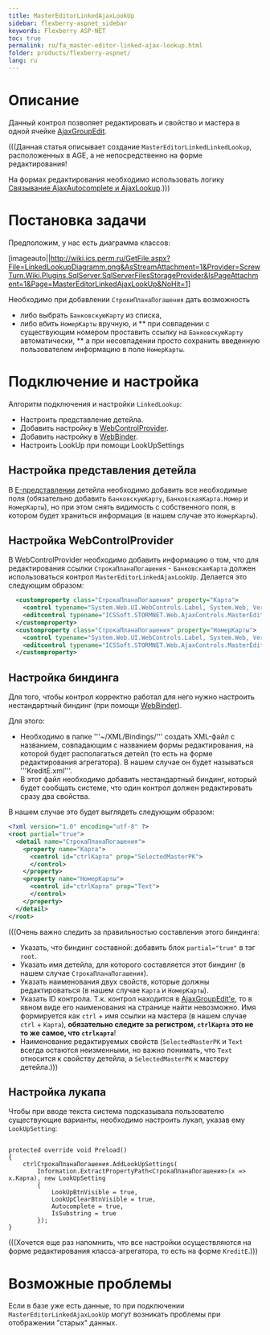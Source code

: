 ```yaml
---
title: MasterEditorLinkedAjaxLookUp
sidebar: flexberry-aspnet_sidebar
keywords: Flexberry ASP-NET
toc: true
permalink: ru/fa_master-editor-linked-ajax-lookup.html
folder: products/flexberry-aspnet/
lang: ru
---
```


# Описание
Данный контрол позволяет редактировать и свойство и мастера в одной ячейке [AjaxGroupEdit](fa_ajax-group-edit.html). 

(((<msg type=Warning>Данная статья описывает создание `MasterEditorLinkedLinkedLookup`, расположенных в AGE, а не непосредственно на форме редактирования! 

На формах редактирования необходимо использовать логику [Связывание AjaxAutocomplete и AjaxLookup](fa_link-ajax-autocomplete-ajax-lookup.html).</msg>)))

# Постановка задачи
Предположим, у нас есть диаграмма классов:

[imageauto||http://wiki.ics.perm.ru/GetFile.aspx?File=LinkedLookupDiagramm.png&AsStreamAttachment=1&Provider=ScrewTurn.Wiki.Plugins.SqlServer.SqlServerFilesStorageProvider&IsPageAttachment=1&Page=MasterEditorLinkedAjaxLookUp&NoHit=1]

Необходимо при добавлении `СтрокиПланаПогашения` дать возможность
* либо выбрать `БанковскуюКарту` из списка, 
* либо вбить `НомерКарты` вручную, и 
** при совпадении с существующим номером проставить ссылку на `БанковскуюКарту` автоматически,
** а при несовпадении просто сохранить введенную пользователем информацию в поле `НомерКарты`.

# Подключение и настройка
Алгоритм подключения и настройки `LinkedLookup`:
* Настроить представление детейла.
* Добавить настройку в [WebControlProvider](fa_web-control-provider.html).
* Добавить настройку в [WebBinder](web-binder.html).
* Настроить LookUp при помощи LookUpSettings

## Настройка представления детейла
В [E-представлении](e-view.html) детейла необходимо добавить все необходимые поля (обязательно добавить `БанковскуюКарту`, `БанковскаяКарта.Номер` и `НомерКарты`), но при этом снять видимость с собственного поля, в котором будет храниться информация (в нашем случае это `НомерКарты`).

## Настройка WebControlProvider
В WebControlProvider необходимо добавить информацию о том, что для редактирования ссылки `СтрокаПланаПогашения` - `БанковскаяКарта` должен использоваться контрол `MasterEditorLinkedAjaxLookUp`. Делается это следующим образом:

```xml
  <customproperty class="СтрокаПланаПогашения" property="Карта">
    <control typename="System.Web.UI.WebControls.Label, System.Web, Version=2.0.0.0, Culture=neutral, PublicKeyToken=b03f5f7f11d50a3a" property="Text" codefile="" />
    <editcontrol typename="ICSSoft.STORMNET.Web.AjaxControls.MasterEditorLinkedAjaxLookUp" codefile="" />
  </customproperty>
  <customproperty class="СтрокаПланаПогашения" property="НомерКарты">
    <control typename="System.Web.UI.WebControls.Label, System.Web, Version=2.0.0.0, Culture=neutral, PublicKeyToken=b03f5f7f11d50a3a" property="Text" codefile="" />
    <editcontrol typename="ICSSoft.STORMNET.Web.AjaxControls.MasterEditorLinkedAjaxLookUp" codefile="" />
  </customproperty>
```

## Настройка биндинга
Для того, чтобы контрол корректно работал для него нужно настроить нестандартный биндинг (при помощи [WebBinder](web-binder.html)).

Для этого:

* Необходимо в папке '''~/XML/Bindings/''' создать XML-файл с названием, совпадающим с названием формы редактирования, на которой будет располагаться детейл (то есть на форме редактирования агрегатора). В нашем случае он будет называться '''KreditE.xml'''.
* В этот файл необходимо добавить нестандартный биндинг, который будет сообщать системе, что один контрол должен редактировать сразу два свойства.

В нашем случае это будет выглядеть следующим образом:

```xml
<?xml version="1.0" encoding="utf-8" ?>
<root partial="true">
  <detail name="СтрокаПланаПогашения">
    <property name="Карта">
      <control id="ctrlКарта" prop="SelectedMasterPK">
      </control>
    </property>
    <property name="НомерКарты">
      <control id="ctrlКарта" prop="Text">
      </control>
    </property>
  </detail>
</root>
```

(((<msg type=Important>Очень важно следить за правильностью составления этого биндинга:
* Указать, что биндинг составной: добавить блок `partial="true"` в тэг `root`.
* Указать имя детейла, для которого составляется этот биндинг (в нашем случае `СтрокаПланаПогашения`).
* Указать наименования двух свойств, которые должны редактироваться (в нашем случае `Карта` и `НомерКарты`).
* Указать ID контрола. Т.к. контрол находится в [AjaxGroupEdit'e](fa_ajax-group-edit.html), то в явном виде его наименования на странице найти невозможно. Имя формируется как `ctrl` + имя ссылки на мастера (в нашем случае `ctrl` + `Карта`), __обязательно следите за регистром, `ctrlКарта` это не то же самое, что `ctrlкарта`__!
* Наименование редактируемых свойств (`SelectedMasterPK` и `Text` всегда остаются неизменными, но важно понимать, что `Text` относится к свойству детейла, а `SelectedMasterPK` к мастеру детейла.</msg>)))


## Настройка лукапа
Чтобы при вводе текста система подсказывала пользователю существующие варианты, необходимо настроить лукап, указав ему `LookUpSetting`:

```

protected override void Preload()
{
    ctrlСтрокаПланаПогашения.AddLookUpSettings(
        Information.ExtractPropertyPath<СтрокаПланаПогашения>(x => x.Карта), new LookUpSetting
        {
            LookUpBtnVisible = true,
            LookUpClearBtnVisible = true,
            Autocomplete = true,
            IsSubstring = true
        });
}
```

(((<msg type=note>Хочется еще раз напомнить, что все настройки осуществляются на форме редактирования класса-агрегатора, то есть на форме `KreditE`.</msg>)))


# Возможные проблемы
Если в базе уже есть данные, то при подключении `MasterEditorLinkedAjaxLookUp` могут возникать проблемы при отображении "старых" данных.

